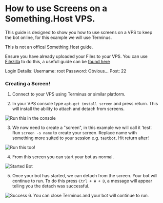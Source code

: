 # How to use Screens on a Something.Host VPS.

This guide is designed to show you how to use screens on a VPS to keep the bot online, for this example we will use Terminus.

This is not an offical Something.Host guide.

Ensure you have already uploaded your Files to your VPS. You can use [Filezilla](https://filezilla-project.org/) to do this, a usefull guide can be [found here](https://support.something.host/en/article/transferring-files-from-and-to-your-vps-filezilla-1qa8arz/)

Login Details:
Username: root
Password: Obvious...
Post: 22

### Creating a Screen!

1. Connect to your VPS using Terminus or similar platform. 

2. In your VPS console type `apt-get install screen` and press return. This will install the ability to attach and detach from screens. 

![Run this in the console](http://zentool.xyz/images/Termius_z4szqfTBVO.png)

3. We now need to create a "screen", in this example we will call it 'test'. Run `screen -s name` to create your screen. Replace name with something more suited to your session e.g. `testbot`. Hit return after!

![Run this too!](http://zentool.xyz/images/Termius_lSBZ217bsg.png)

4. From this screen you can start your bot as normal.

![Started Bot](http://zentool.xyz/images/Termius_ULzWHW2dDL.png)

5. Once your bot has started, we can detach from the screen. Your bot will continue to run. To do this press `Ctrl + A + D`, a message will appear telling you the detach was successful.

![Success](http://zentool.xyz/images/Termius_BCseHXyj3T.png)
6. You can close Terminus and your bot will continue to run. 


